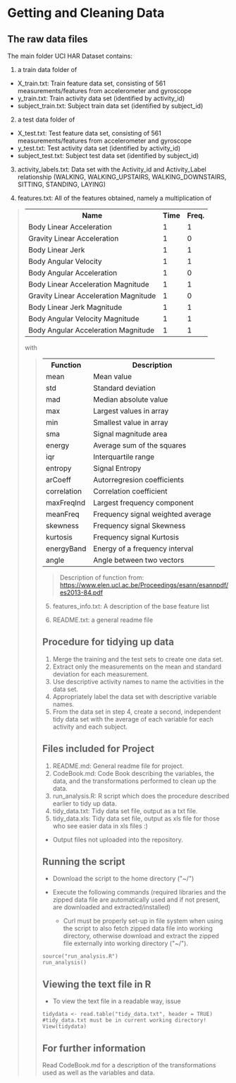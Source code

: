 # Getting and Cleaning Data

## The raw data files
The main folder UCI HAR Dataset contains:
  
1. a train data folder of
 * X\_train.txt: Train feature data set, consisting of 561 measurements/features from accelerometer and gyroscope
 * y\_train.txt: Train activity data set (identified by activity\_id)
 * subject\_train.txt: Subject train data set (identified by subject\_id)

2. a test data folder of
 * X\_test.txt: Test feature data set, consisting of 561 measurements/features from accelerometer and gyroscope
 * y\_test.txt: Test activity data set (identified by activity\_id)
 * subject\_test.txt: Subject test data set (identified by subject\_id)

3. activity\_labels.txt: Data set with the Activity\_id and Activity\_Label relationship (WALKING, WALKING\_UPSTAIRS, WALKING\_DOWNSTAIRS, SITTING, STANDING, LAYING)

4. features.txt: All of the features obtained, namely a multiplication of

 ><table>
  <tr>
  <th>Name</th>
  <th>Time</th>
  <th>Freq.</th>
  </tr>
  <tr>
  <td>Body Linear Acceleration</td>
  <td>1</td>
  <td>1</td>
  </tr>
  <tr>
  <td>Gravity Linear Acceleration</td>
  <td>1</td>
  <td>0</td>
  </tr>
  <tr>
  <td>Body Linear Jerk</td>
  <td>1</td>
  <td>1</td>
  </tr>
  <tr>
  <td>Body Angular Velocity</td>
  <td>1</td>
  <td>1</td>
  </tr>
  <tr>
  <td>Body Angular Acceleration</td>
  <td>1</td>
  <td>0</td>
  </tr>
  <tr>
  <td>Body Linear Acceleration Magnitude</td>
  <td>1</td>
  <td>1</td>
  </tr>
  <tr>
  <td>Gravity Linear Acceleration Magnitude</td>
  <td>1</td>
  <td>0</td>
  </tr>
  <tr>
  <td>Body Linear Jerk Magnitude</td>
  <td>1</td>
  <td>1</td>
  </tr>
  <tr>
  <td>Body Angular Velocity Magnitude</td>
  <td>1</td>
  <td>1</td>
  </tr>
  <tr>
  <td>Body Angular Acceleration Magnitude</td>
  <td>1</td>
  <td>1</td>
  </tr>
  </table>
  
  with

 ><table>
  <tr>
  <th>Function</th>
  <th>Description</th>
  </tr>
  <tr>
  <td>mean</td>
  <td>Mean value</td>
  </tr>
  <tr>
  <td>std</td>
  <td>Standard deviation</td>
  </tr>
  <tr>
  <td>mad</td>
  <td>Median absolute value</td>
  </tr>
  <tr>
  <td>max</td>
  <td>Largest values in array</td>
  </tr>
  <tr>
  <td>min</td>
  <td>Smallest value in array</td>
  </tr>
  <tr>
  <td>sma</td>
  <td>Signal magnitude area</td>
  </tr>
  <tr>
  <td>energy</td>
  <td>Average sum of the squares</td>
  </tr>
  <tr>
  <td>iqr</td>
  <td>Interquartile range</td>
  </tr>
  <tr>
  <td>entropy</td>
  <td>Signal Entropy</td>
  </tr>
  <tr>
  <td>arCoeff</td>
  <td>Autorregresion coefficients</td>
  </tr>
  <tr>
  <td>correlation</td>
  <td>Correlation coefficient</td>
  </tr>
  <tr>
  <td>maxFreqInd</td>
  <td>Largest frequency component</td>
  </tr>
  <tr>
  <td>meanFreq</td>
  <td>Frequency signal weighted average</td>
  </tr>
  <tr>
  <td>skewness</td>
  <td>Frequency signal Skewness</td>
  </tr>
  <tr>
  <td>kurtosis</td>
  <td>Frequency signal Kurtosis</td>
  </tr>
  <tr>
  <td>energyBand</td>
  <td>Energy of a frequency interval</td>
  </tr>
  <tr>
  <td>angle</td>
  <td>Angle between two vectors</td>
  </tr>
  </table>
  
  >Description of function from: https://www.elen.ucl.ac.be/Proceedings/esann/esannpdf/es2013-84.pdf

5. features\_info.txt: A description of the base feature list

6. README.txt: a general readme file

## Procedure for tidying up data

1. Merge the training and the test sets to create one data set.
2. Extract only the measurements on the mean and standard deviation for each measurement. 
3. Use descriptive activity names to name the activities in the data set.
4. Appropriately label the data set with descriptive variable names.
5. From the data set in step 4, create a second, independent tidy data set with the average of each variable for each activity and each subject.

## Files included for Project

1. README.md: General readme file for project.
2. CodeBook.md: Code Book describing the variables, the data, and the transformations performed to clean up the data.
3. run\_analysis.R: R script which does the procedure described earlier to tidy up data.
4. tidy\_data.txt: Tidy data set file, output as a txt file.
5. tidy\_data.xls: Tidy data set file, output as xls file for those who see easier data in xls files :)

 * Output files not uploaded into the repository.

## Running the script

* Download the script to the home directory ("~/")

* Execute the following commands (required libraries and the zipped data file are automatically used and if not present, are downloaded and extracted/installed)

  * Curl must be properly set-up in file system when using the script to also fetch zipped data file into working directory, otherwise download and extract the zipped file externally into working directory ("~/").

```
source("run_analysis.R")
run_analysis()
```

## Viewing the text file in R

* To view the text file in a readable way, issue

```
tidydata <- read.table("tidy_data.txt", header = TRUE) #tidy_data.txt must be in current working directory!
View(tidydata)
```

## For further information
Read CodeBook.md for a description of the transformations used as well as the variables and data.

